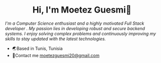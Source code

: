 <h1 align= "center">Hi, I'm Moetez Guesmi👋</h1>

*I'm a Computer Science enthusiast and a highly motivated Full Stack developer . My passion lies in developing robust and secure backend systems. I enjoy solving complex problems and continuously improving my skills to stay updated with the latest technologies.*
- 🌏Based in Tunis, Tunisia
- 📧Contact me moetezguesmi20@gmail.com

